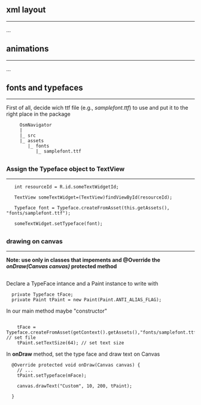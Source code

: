## xml layout ##

---

...
## animations ##

---

...
## fonts and typefaces ##

---

First of all, decide wich ttf file (e.g., _samplefont.ttf_) to use and put it to the right place in the package
```
     OsmNavigator
     |
     |_ src
     |_ assets
        |_ fonts
           |_ samplefont.ttf
```
##  ##
### Assign the Typeface object to TextView ###

---

```
   int resourceId = R.id.someTextWidgetId;

   TextView someTextWidget=(TextView)findViewById(resourceId);  
   
   Typeface font = Typeface.createFromAsset(this.getAssets(), "fonts/samplefont.ttf"); 
        
   someTextWidget.setTypeface(font); 
```
##  ##
### drawing on canvas ###

---

**Note: use only in classes that impements and @Override the _onDraw(Canvas canvas)_ protected method**
##  ##



Declare a TypeFace intance and a Paint instance to write with
```
  private Typeface tFace;
  private Paint tPaint = new Paint(Paint.ANTI_ALIAS_FLAG);
```
In our main method maybe "constructor"
```
  
    tFace = Typeface.createFromAsset(getContext().getAssets(),"fonts/samplefont.ttf"); // set file
    tPaint.setTextSize(64); // set text size
```
In **onDraw** method, set the type face and draw text on Canvas
```
  @Override protected void onDraw(Canvas canvas) {
    // ...
    tPaint.setTypeface(mFace);
    
    canvas.drawText("Custom", 10, 200, tPaint);
  
  }
```
